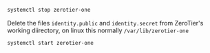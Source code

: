 ```bash
systemctl stop zerotier-one
```

Delete the files `identity.public` and `identity.secret` from ZeroTier's working diirectory, on linux this normally `/var/lib/zerotier-one`

```bash
systemctl start zerotier-one
```
